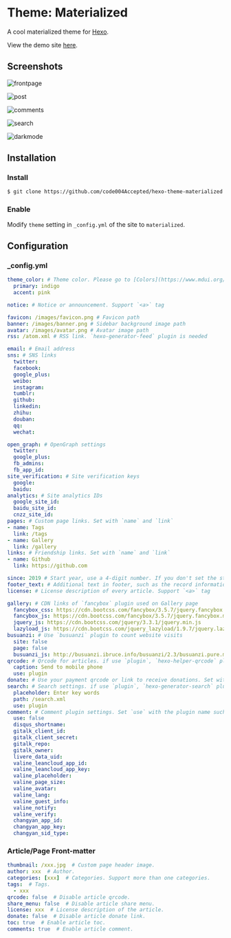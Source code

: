 # Theme: Materialized

A cool materialized theme for [Hexo](https://hexo.io/).

View the demo site [here](https://theme-materialized.github.io).

## Screenshots

![frontpage](https://i.loli.net/2019/08/12/8fKedcbWDkpCqEI.png)

![post](https://i.loli.net/2019/08/12/2faKWNcsXMC8OAh.png)

![comments](https://i.loli.net/2019/08/12/UcJH3BsXK4Ax7aV.png)

![search](https://i.loli.net/2019/08/12/r4pZfcNshxQaw6k.png)

![darkmode](https://i.loli.net/2019/08/12/MKvX3Iq8T7SrH6Z.png)

## Installation

### Install

``` bash
$ git clone https://github.com/code004Accepted/hexo-theme-materialized themes/materialized
```

### Enable

Modify `theme` setting in `_config.yml` of the site to `materialized`.

## Configuration

### _config.yml

``` yml
theme_color: # Theme color. Please go to [Colors](https://www.mdui.org/docs/color)
  primary: indigo
  accent: pink

notice: # Notice or announcement. Support `<a>` tag

favicon: /images/favicon.png # Favicon path
banner: /images/banner.png # Sidebar background image path
avatar: /images/avatar.png # Avatar image path
rss: /atom.xml # RSS link. `hexo-generator-feed` plugin is needed

email: # Email address
sns: # SNS links
  twitter:
  facebook:
  google_plus:
  weibo:
  instagram:
  tumblr:
  github:
  linkedin:
  zhihu:
  douban:
  qq:
  wechat:

open_graph: # OpenGraph settings
  twitter:
  google_plus:
  fb_admins:
  fb_app_id:
site_verification: # Site verification keys
  google:
  baidu:
analytics: # Site analytics IDs
  google_site_id:
  baidu_site_id:
  cnzz_site_id:
pages: # Custom page links. Set with `name` and `link`
- name: Tags
  link: /tags
- name: Gallery
  link: /gallery
links: # Friendship links. Set with `name` and `link`
- name: Github
  link: https://github.com

since: 2019 # Start year, use a 4-digit number. If you don't set the start year, there won't be a "since xxxx" on the bottom of your site
footer_text: # Additional text in footer, such as the record information. Support `<a>` tag
license: # License description of every article. Support `<a>` tag

gallery: # CDN links of `fancybox` plugin used on Gallery page
  fancybox_css: https://cdn.bootcss.com/fancybox/3.5.7/jquery.fancybox.min.css
  fancybox_js: https://cdn.bootcss.com/fancybox/3.5.7/jquery.fancybox.min.js
  jquery_js: https://cdn.bootcss.com/jquery/3.3.1/jquery.min.js
  lazyload_js: https://cdn.bootcss.com/jquery_lazyload/1.9.7/jquery.lazyload.min.js
busuanzi: # Use `busuanzi` plugin to count website visits
  site: false
  page: false
  busuanzi_js: http://busuanzi.ibruce.info/busuanzi/2.3/busuanzi.pure.mini.js
qrcode: # Qrcode for articles. if use `plugin`, `hexo-helper-qrcode` plugin is needed
  caption: Send to mobile phone
  use: plugin
donate: # Use your payment qrcode or link to receive donations. Set with `name` and `link`
search: # Search settings. if use `plugin`, `hexo-generator-search` plugin is needed and `path` should be set correctly
  placeholder: Enter key words
  path: /search.xml
  use: plugin
comment: # Comment plugin settings. Set `use` with the plugin name such as `gitalk`
  use: false
  disqus_shortname:
  gitalk_client_id:
  gitalk_client_secret:
  gitalk_repo:
  gitalk_owner:
  livere_data_uid:
  valine_leancloud_app_id:
  valine_leancloud_app_key:
  valine_placeholder:
  valine_page_size:
  valine_avatar:
  valine_lang:
  valine_guest_info:
  valine_notify:
  valine_verify:
  changyan_app_id:
  changyan_app_key:
  changyan_sid_type:
```

### Article/Page Front-matter

``` yml
thumbnail: /xxx.jpg  # Custom page header image.
author: xxx  # Author.
categories: [xxx]  # Categories. Support more than one categories.
tags:  # Tags.
  - xxx
qrcode: false  # Disable article qrcode.
share_menu: false  # Disable article share menu.
license: xxx  # License description of the article.
donate: false  # Disable article donate link.
toc: true  # Enable article toc.
comments: true  # Enable article comment.
```
